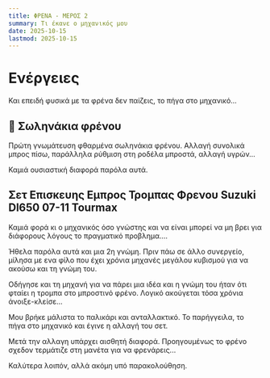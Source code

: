 ```yaml
---
title: ΦΡΕΝΑ - ΜΕΡΟΣ 2
summary: Τι έκανε ο μηχανικός μου
date: 2025-10-15
lastmod: 2025-10-15
---
```


# Ενέργειες

Και επειδή φυσικά με τα φρένα δεν παίζεις, το πήγα στο μηχανικό...

## 🔧 Σωληνάκια φρένου

Πρώτη γνωμάτευση φθαρμένα σωληνάκια φρένου.
Αλλαγή συνολικά μπρος πίσω, παράλληλα ρύθμιση στη ροδέλα μπροστά, αλλαγή υγρών...

Καμιά ουσιαστική διαφορά παρόλα αυτά. 

## Σετ Επισκευης Εμπρος Τρομπας Φρενου Suzuki Dl650 07-11 Tourmax

Καμιά φορά κι ο μηχανικός όσο γνώστης και να είναι μπορεί να μη βρει για διάφορους λόγους το πραγματικό προβλημα....

Ήθελα παρόλα αυτά και μια 2η γνώμη. Πριν πάω σε άλλο συνεργείο, μίλησα με ενα φίλο που έχει χρόνια μηχανές μεγάλου κυβισμού για να ακούσω και τη γνώμη του.

Οδήγησε και τη μηχανή για να πάρει μια ιδέα και η γνώμη του ήταν ότι φταίει η τρομπα στο μπροστινό φρένο. Λογικό ακούγεται τόσα χρόνια άνοιξε-κλείσε...

Μου βρήκε μάλιστα το παλικάρι και ανταλλακτικό. Το παρήγγειλα, το πήγα στο μηχανικό και έγινε η αλλαγή του σετ. 

Μετά την αλλαγη υπάρχει αισθητή διαφορά. Προηγουμένως το φρένο σχεδον τερμάτιζε στη μανέτα για να φρενάρεις...

Καλύτερα λοιπόν, αλλά ακόμη υπό παρακολούθηση. 

